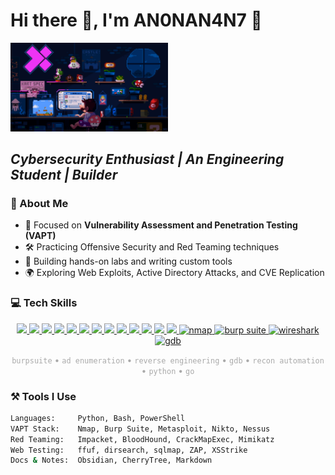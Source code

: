 <h1 align="left">Hi there 👋, I'm AN0NAN4N7 👾</h1>

<p align="left">
  <img src="hacker-bg.gif" width="50%" />
</p>


<h2 align="left"><em> Cybersecurity Enthusiast | An Engineering Student  | Builder</em></h2>


### 🧠 About Me

- 🔐 Focused on **Vulnerability Assessment and Penetration Testing (VAPT)**
- 🛠️ Practicing Offensive Security and Red Teaming techniques  
- 🧪 Building hands-on labs and writing custom tools  
- 🌍 Exploring Web Exploits, Active Directory Attacks, and CVE Replication  

### 💻 Tech Skills

<p align="center">

  <!-- Programming Languages -->
  <a href="https://www.python.org/doc/" target="_blank">
    <img src="https://cdn.jsdelivr.net/gh/devicons/devicon/icons/python/python-original.svg" height="50"/>
  </a>
  <a href="https://www.gnu.org/software/bash/manual/" target="_blank">
    <img src="https://cdn.jsdelivr.net/gh/devicons/devicon/icons/bash/bash-original.svg" height="50"/>
  </a>
  <a href="https://go.dev/doc/" target="_blank">
    <img src="https://cdn.jsdelivr.net/gh/devicons/devicon/icons/go/go-original.svg" height="50"/>
  </a>
  <a href="https://devdocs.io/c/" target="_blank">
    <img src="https://cdn.jsdelivr.net/gh/devicons/devicon/icons/c/c-original.svg" height="50"/>
  </a>
  <a href="https://developer.mozilla.org/en-US/docs/Web/HTML" target="_blank">
    <img src="https://cdn.jsdelivr.net/gh/devicons/devicon/icons/html5/html5-original.svg" height="50"/>
  </a>
  <a href="https://developer.mozilla.org/en-US/docs/Web/CSS" target="_blank">
    <img src="https://cdn.jsdelivr.net/gh/devicons/devicon/icons/css3/css3-original.svg" height="50"/>
  </a>
  <a href="https://developer.mozilla.org/en-US/docs/Web/JavaScript" target="_blank">
    <img src="https://cdn.jsdelivr.net/gh/devicons/devicon/icons/javascript/javascript-original.svg" height="50"/>
  </a>

  <!-- Tools & OS -->
  <a href="https://www.linux.org/pages/download/" target="_blank">
    <img src="https://cdn.jsdelivr.net/gh/devicons/devicon/icons/linux/linux-original.svg" height="50"/>
  </a>
  <a href="https://www.docker.com/get-started/" target="_blank">
    <img src="https://cdn.jsdelivr.net/gh/devicons/devicon/icons/docker/docker-original.svg" height="50"/>
  </a>
  <a href="https://www.vim.org/docs.php" target="_blank">
    <img src="https://cdn.jsdelivr.net/gh/devicons/devicon/icons/vim/vim-original.svg" height="50"/>
  </a>
  <a href="https://git-scm.com/doc" target="_blank">
    <img src="https://cdn.jsdelivr.net/gh/devicons/devicon/icons/git/git-original.svg" height="50"/>
  </a>
  <a href="https://docs.github.com/en" target="_blank">
    <img src="https://cdn.jsdelivr.net/gh/devicons/devicon/icons/github/github-original.svg" height="50"/>
  </a>

  <!-- Databases -->
  <a href="https://dev.mysql.com/doc/" target="_blank">
    <img src="https://cdn.jsdelivr.net/gh/devicons/devicon/icons/mysql/mysql-original.svg" height="50"/>
  </a>

  <!-- Cybersecurity Tools -->
  <a href="https://nmap.org/book/man.html" target="_blank">
    <img src="https://img.icons8.com/fluency/48/nmap.png" height="50" alt="nmap"/>
  </a>
  
  <a href="https://portswigger.net/burp/documentation" target="_blank">
    <img src="https://img.icons8.com/external-flat-juicy-fish/60/external-hacker-cyber-security-flat-flat-juicy-fish.png" height="50" alt="burp suite"/>
  </a>

  <a href="https://www.wireshark.org/docs/" target="_blank">
    <img src="https://img.icons8.com/color/48/wireshark.png" height="50" alt="wireshark"/>
  </a>
  <a href="https://sourceware.org/gdb/current/onlinedocs/gdb/" target="_blank">
    <img src="https://upload.wikimedia.org/wikipedia/commons/8/8e/Gnu-debugger-logo.svg" height="50" alt="gdb"/>
  </a>


</p>




<p align="center" style="color: #AAAAAA;">
  <code>burpsuite</code> • <code>ad enumeration</code> • <code>reverse engineering</code> • <code>gdb</code> • <code>recon automation</code> • <code>python</code> • <code>go</code>
</p>



### ⚒️ Tools I Use

```bash
Languages:     Python, Bash, PowerShell
VAPT Stack:    Nmap, Burp Suite, Metasploit, Nikto, Nessus
Red Teaming:   Impacket, BloodHound, CrackMapExec, Mimikatz
Web Testing:   ffuf, dirsearch, sqlmap, ZAP, XSStrike
Docs & Notes:  Obsidian, CherryTree, Markdown
